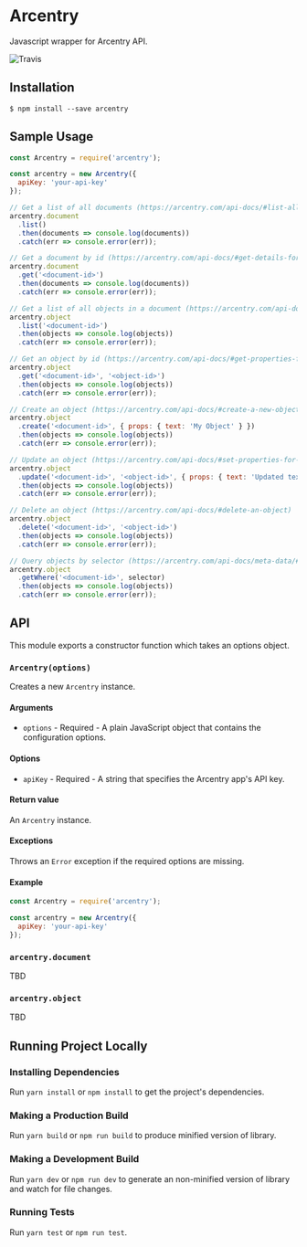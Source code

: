 # Arcentry

Javascript wrapper for Arcentry API.

![Travis](https://api.travis-ci.com/nschomberg/arcentry.svg?branch=master)

## Installation

```shell
$ npm install --save arcentry
```

## Sample Usage

```js
const Arcentry = require('arcentry');

const arcentry = new Arcentry({
  apiKey: 'your-api-key'
});

// Get a list of all documents (https://arcentry.com/api-docs/#list-all-documents)
arcentry.document
  .list()
  .then(documents => console.log(documents))
  .catch(err => console.error(err));

// Get a document by id (https://arcentry.com/api-docs/#get-details-for-a-document
arcentry.document
  .get('<document-id>')
  .then(documents => console.log(documents))
  .catch(err => console.error(err));

// Get a list of all objects in a document (https://arcentry.com/api-docs/#list-all-objects-for-a-document)
arcentry.object
  .list('<document-id>')
  .then(objects => console.log(objects))
  .catch(err => console.error(err));

// Get an object by id (https://arcentry.com/api-docs/#get-properties-for-an-object)
arcentry.object
  .get('<document-id>', '<object-id>')
  .then(objects => console.log(objects))
  .catch(err => console.error(err));

// Create an object (https://arcentry.com/api-docs/#create-a-new-object)
arcentry.object
  .create('<document-id>', { props: { text: 'My Object' } })
  .then(objects => console.log(objects))
  .catch(err => console.error(err));

// Update an object (https://arcentry.com/api-docs/#set-properties-for-an-object)
arcentry.object
  .update('<document-id>', '<object-id>', { props: { text: 'Updated text' } })
  .then(objects => console.log(objects))
  .catch(err => console.error(err));

// Delete an object (https://arcentry.com/api-docs/#delete-an-object)
arcentry.object
  .delete('<document-id>', '<object-id>')
  .then(objects => console.log(objects))
  .catch(err => console.error(err));

// Query objects by selector (https://arcentry.com/api-docs/meta-data/#how-to-search-for-metadata)
arcentry.object
  .getWhere('<document-id>', selector)
  .then(objects => console.log(objects))
  .catch(err => console.error(err));
```

## API

This module exports a constructor function which takes an options object.

### `Arcentry(options)`

Creates a new `Arcentry` instance.

#### Arguments

- `options` - Required - A plain JavaScript object that contains the configuration options.

#### Options

- `apiKey` - Required - A string that specifies the Arcentry app's API key.

#### Return value

An `Arcentry` instance.

#### Exceptions

Throws an `Error` exception if the required options are missing.

#### Example

```js
const Arcentry = require('arcentry');

const arcentry = new Arcentry({
  apiKey: 'your-api-key'
});
```

### `arcentry.document`

TBD

### `arcentry.object`

TBD

## Running Project Locally

### Installing Dependencies

Run `yarn install` or `npm install` to get the project's dependencies.

### Making a Production Build

Run `yarn build` or `npm run build` to produce minified version of library.

### Making a Development Build

Run `yarn dev` or `npm run dev` to generate an non-minified version of library and watch for file changes.

### Running Tests

Run `yarn test` or `npm run test`.
